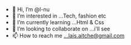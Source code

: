 - 👋 Hi, I’m @l-nu
- 👀 I’m interested in ...Tech, fashion etc
- 🌱 I’m currently learning ...Html & Css
- 💞️ I’m looking to collaborate on ...i'll see
- 📫 How to reach me ...lais.aitche@gmail.com

<!---
l-nu/l-nu is a ✨ special ✨ repository because its `README.md` (this file) appears on your GitHub profile.
You can click the Preview link to take a look at your changes.
--->
